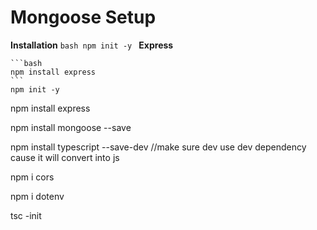 # Mongoose Setup

**Installation**
`bash
    npm init -y
    `
**Express**

    ```bash
    npm install express
    ```
    npm init -y

npm install express

npm install mongoose --save

npm install typescript --save-dev //make sure dev use dev dependency cause it will convert into js

npm i cors

npm i dotenv

tsc -init